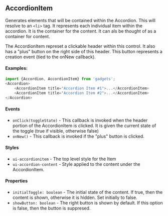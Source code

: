 <a name="module_AccordionItem"></a>

## AccordionItem
Generates elements that will be contained within the Accordion.  This
will resolve to an `<li>` tag.  It represents each individual item
within the accordion.  It is the container for the content.  It can
als be thought of as a container for content.

The AccordionItem represet a clickable header within this control.  It
also has a "plus" button on the right side of this header.  This
button represents a creation event (tied to the onNew callback).

#### Examples:

```javascript
import {Accordion, AccordionItem} from 'gadgets';
<Accordion>
    <AccordionItem title="Accordion Item #1">...</AccordionItem>
    <AccordionItem title="Accordion Item #2">...</AccordionItem>
</Accordion>
```

#### Events
- `onClick(toggleState)` - This callback is invoked when the header
portion of the AccordionItem is clicked.  It is given the current
state of the toggle (true if visible, otherwise false)
- `onNew()` - This callback is invoked if the "plus" button is
clicked.

#### Styles
- `ui-accordionitem` - The top level style for the Item
- `ui-accordion-content` - Style applied to the content under the AccordionItem.

#### Properties
- `initialToggle: boolean` - The initial state of the content.  If true, then
the content is shown, otherwise it is hidden.  Set initially to false.
- `showButton: boolean` - The right button is shown by default.  If this option
is false, then the button is suppresed.

